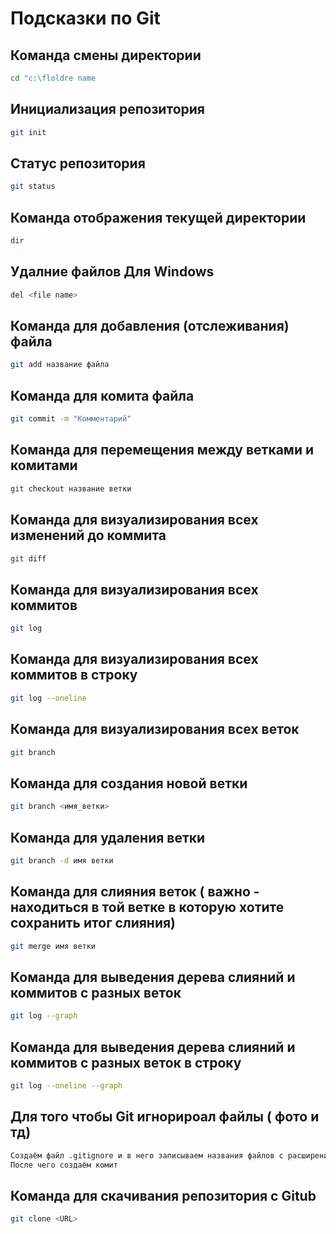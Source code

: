 # Подсказки по Git

## Команда смены директории 
```sh
cd "c:\floldre name
```

## Инициализация репозитория

```sh
git init
```

## Статус репозитория

```sh
git status
```

## Команда отображения текущей директории

 ```sh
 dir
 ```

## Удалние файлов Для Windows
 ```sh
del <file name>
 ```

## Команда для добавления (отслеживания) файла
 ```sh
 git add название файла
 ```

## Команда для комита файла
 ```sh
 git commit -m "Комментарий"
 ```

## Команда для перемещения между ветками и комитами
 ```sh
 git checkout название ветки
 ```

## Команда для визуализирования всех изменений до коммита
 ```sh
 git diff
 ```

## Команда для визуализирования всех коммитов
 ```sh
 git log
 ```

## Команда для визуализирования всех коммитов в строку
 ```sh
 git log --oneline
 ```

## Команда для визуализирования всех веток
 ```sh
 git branch
 ```

## Команда для создания новой ветки
 ```sh
 git branch <имя_ветки>
 ```

## Команда для удаления ветки
 ```sh
 git branch -d имя ветки
 ```

## Команда для слияния веток ( важно - находиться в той ветке в которую хотите сохранить итог слияния)
 ```sh
 git merge имя ветки
 ```

## Команда для выведения дерева слияний и коммитов с разных веток
 ```sh
 git log --graph
 ```

## Команда для выведения дерева слияний и коммитов с разных веток в строку
 ```sh
 git log --oneline --graph
 ```

## Для того чтобы Git игнорироал файлы ( фото и тд)
 ```sh
 Создаём файл .gitignore и в него записываем названия файлов с расширениями
 После чего создаём комит
 ```

## Команда для скачивания репозитория с Gitub
 ```sh
 git clone <URL>
 ```